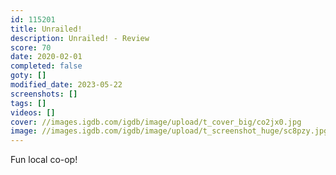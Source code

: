 ```yaml
---
id: 115201
title: Unrailed!
description: Unrailed! - Review
score: 70
date: 2020-02-01
completed: false
goty: []
modified_date: 2023-05-22
screenshots: []
tags: []
videos: []
cover: //images.igdb.com/igdb/image/upload/t_cover_big/co2jx0.jpg
image: //images.igdb.com/igdb/image/upload/t_screenshot_huge/sc8pzy.jpg
---
```

Fun local co-op!
